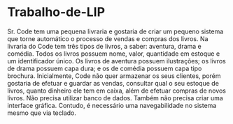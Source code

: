 # Trabalho-de-LIP
Sr. Code tem uma pequena livraria e gostaria de criar um pequeno sistema que torne
automático o processo de vendas e compras dos livros. Na livraria do Code tem três
tipos de livros, a saber: aventura, drama e comédia. Todos os livros possuem nome,
valor, quantidade em estoque e um identificador único. Os livros de aventura possuem
ilustrações; os livros de drama possuem capa dura; e os de comédia possuem capa tipo
brochura. Inicialmente, Code não quer armazenar os seus clientes, porém gostaria de
efetuar e guardar as vendas, consultar qual o seu estoque de livros, quanto dinheiro ele
tem em caixa, além de efetuar compras de novos livros.
Não precisa utilizar banco de dados. Também não precisa criar uma interface gráfica. Contudo, é necessário
uma navegabilidade no sistema mesmo que via teclado. 
